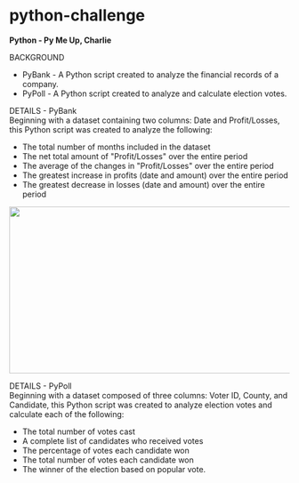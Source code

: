 # python-challenge
**Python - Py Me Up, Charlie**

BACKGROUND<br>
- PyBank - A Python script created to analyze the financial records of a company.<br>
- PyPoll - A Python script created to analyze and calculate election votes.

DETAILS - PyBank<br>
Beginning with a dataset containing two columns: Date and Profit/Losses, this Python script was created to analyze the following:

- The total number of months included in the dataset
- The net total amount of "Profit/Losses" over the entire period
- The average of the changes in "Profit/Losses" over the entire period
- The greatest increase in profits (date and amount) over the entire period
- The greatest decrease in losses (date and amount) over the entire period

<div style="text-align:center"><img src="static/images/G20-Summit-Communique-Flags.jpg" width="1000" height="300"/></div>

DETAILS - PyPoll<br>
Beginning with a dataset composed of three columns: Voter ID, County, and Candidate, this Python script was created to analyze election votes and calculate each of the following:

- The total number of votes cast
- A complete list of candidates who received votes
- The percentage of votes each candidate won
- The total number of votes each candidate won
- The winner of the election based on popular vote.
